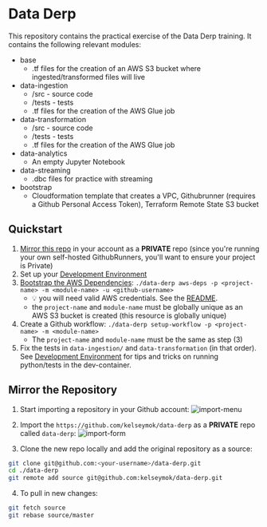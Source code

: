 # Data Derp
This repository contains the practical exercise of the Data Derp training. It contains the following relevant modules:
* base
   * .tf files for the creation of an AWS S3 bucket where ingested/transformed files will live
* data-ingestion
   * /src - source code
   * /tests - tests
   * .tf files for the creation of the AWS Glue job 
* data-transformation
   * /src - source code
   * /tests - tests
   * .tf files for the creation of the AWS Glue job
* data-analytics
   * An empty Jupyter Notebook
* data-streaming
   * .dbc files for practice with streaming
* bootstrap
   * Cloudformation template that creates a VPC, Githubrunner (requires a Github Personal Access Token), Terraform Remote State S3 bucket

## Quickstart
1. [Mirror this repo](#mirror-the-repository) in your account as a **PRIVATE** repo (since you're running your own self-hosted GithubRunners, you'll want to ensure your project is Private)
2. Set up your [Development Environment](./development-environment.md)
3. [Bootstrap the AWS Dependencies](./bootstrap/README.md): `./data-derp aws-deps -p <project-name> -m <module-name> -u <github-username>`
   * :bulb: you will need valid AWS credentials. See the [README](./bootstrap/README.md).
   * the `project-name` and `module-name` must be globally unique as an AWS S3 bucket is created (this resource is globally unique) 
4. Create a Github workflow: `./data-derp setup-workflow -p <project-name> -m <module-name>`
   * The `project-name` and `module-name` must be the same as step (3)
5. Fix the tests in `data-ingestion/` and `data-transformation` (in that order). See [Development Environment](./development-environment.md) for tips and tricks on running python/tests in the dev-container.

## Mirror the Repository
1. Start importing a repository in your Github account:
![import-menu](./assets/import-menu.png)

2. Import the `https://github.com/kelseymok/data-derp` as a **PRIVATE** repo called `data-derp`:
![import-form](./assets/import-form.png)

3. Clone the new repo locally and add the original repository as a source:
```bash
git clone git@github.com:<your-username>/data-derp.git
cd ./data-derp
git remote add source git@github.com:kelseymok/data-derp.git
```

4. To pull in new changes:
```bash
git fetch source
git rebase source/master
```